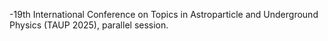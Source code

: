 -19th International Conference on Topics in Astroparticle and Underground Physics (TAUP 2025), parallel session.
